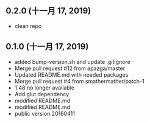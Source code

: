 ## 0.2.0 (十一月 17, 2019)
  - clean repo

## 0.1.0 (十一月 17, 2019)
  - added bump-version.sh and update .gitignore
  - Merge pull request #12 from apazga/master
  - Updated README.md with needed packages
  - Merge pull request #4 from smathermather/patch-1
  - 1.48 no longer available
  - Add glut dependency
  - modified README.md
  - modified README.md
  - public version 20160411

